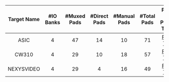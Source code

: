 <!--
DO NOT EDIT THIS FILE DIRECTLY.
It has been generated with the following command:
util/topgen.py -t hw/top_earlgrey/data/top_earlgrey.hjson -o hw/top_earlgrey/

-->

|  Target Name  |  #IO Banks  |  #Muxed Pads  |  #Direct Pads  |  #Manual Pads  |  #Total Pads  |                                  Pinout / Pinmux Tables                                  |
|:-------------:|:-----------:|:-------------:|:--------------:|:--------------:|:-------------:|:----------------------------------------------------------------------------------------:|
|     ASIC      |      4      |      47       |       14       |       10       |      71       |    [Pinout Table](../../../top_earlgrey/ip/pinmux/doc/autogen/pinout_asic/index.html)    |
|     CW310     |      4      |      29       |       10       |       18       |      57       |   [Pinout Table](../../../top_earlgrey/ip/pinmux/doc/autogen/pinout_cw310/index.html)    |
|  NEXYSVIDEO   |      4      |      29       |       4        |       16       |      49       | [Pinout Table](../../../top_earlgrey/ip/pinmux/doc/autogen/pinout_nexysvideo/index.html) |